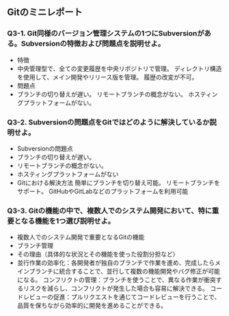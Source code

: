 ## Gitのミニレポート
### Q3-1. Git同様のバージョン管理システムの1つにSubversionがある。Subversionの特徴および問題点を説明せよ。
* 特徴
* 中央管理型で、全ての変更履歴を中央リポジトリで管理。
ディレクトリ構造を使用して、メイン開発やリリース版を管理。
履歴の改変が不可。
* 問題点
* ブランチの切り替えが遅い。
リモートブランチの概念がない。
ホスティングプラットフォームがない。
### Q3-2. Subversionの問題点をGitではどのように解決しているか説明せよ。
* Subversionの問題点
* ブランチの切り替えが遅い。
* リモートブランチの概念がない。
* ホスティングプラットフォームがない
* Gitにおける解決方法
簡単にブランチを切り替え可能。
リモートブランチをサポート。
GitHubやGitLabなどのプラットフォームを利用可能
### Q3-3. Gitの機能の中で、複数人でのシステム開発において、特に重要となる機能を1つ選び説明せよ。
* 複数人でのシステム開発で重要となるGitの機能
* ブランチ管理
* その理由（具体的な状況とその機能を使った役割分担など）
* 並行作業の効率化：各開発者が独自のブランチで作業を進め、完成したらメインブランチに統合することで、並行して複数の機能開発やバグ修正が可能になる。
コンフリクトの管理：ブランチを使うことで、異なる作業が衝突するリスクを減らし、コンフリクトが発生した場合も容易に解決できる。
コードレビューの促進：プルリクエストを通じてコードレビューを行うことで、品質を保ちながら効率的に開発を進めることができる。
